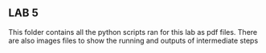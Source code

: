 ## LAB 5

This folder contains all the python scripts ran for this lab as pdf files.
There are also images files to show the running and outputs of intermediate steps
